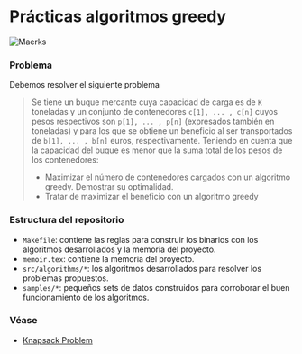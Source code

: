 Prácticas algoritmos greedy
============================
![Maerks](http://www2.emersonprocess.com/SiteCollectionImages/News%20Images/maersk.jpg "Maersk")
### Problema
Debemos resolver el siguiente problema
> Se tiene un buque mercante cuya capacidad de carga es de ````K```` toneladas y un conjunto de contenedores ````c[1], ... , c[n]```` cuyos pesos respectivos son ````p[1], ... , p[n]```` (expresados también en toneladas) y para los que se obtiene un beneficio al ser transportados de ````b[1], ... , b[n]```` euros, respectivamente.
>Teniendo en cuenta que la capacidad del buque es menor que la suma total de los pesos de los contenedores:
> * Maximizar el número de contenedores cargados con un algoritmo greedy. Demostrar su optimalidad.
> * Tratar de maximizar el beneficio con un algoritmo greedy

### Estructura del repositorio
* ````Makefile````: contiene las reglas para construir los binarios con los algoritmos desarrollados y la memoria del proyecto.
* ````memoir.tex````: contiene la memoria del proyecto.
* ````src/algorithms/*````: los algoritmos desarrollados para resolver los problemas propuestos.
* ````samples/*````: pequeños sets de datos construidos para corroborar el buen funcionamiento de los algoritmos.

### Véase
* [Knapsack Problem](http://en.wikipedia.org/wiki/Knapsack_problem)